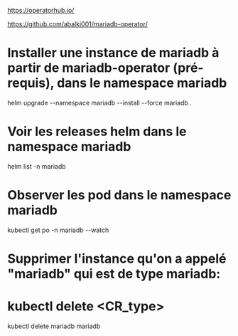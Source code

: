 https://operatorhub.io/

https://github.com/abalki001/mariadb-operator/

# Installer une instance de mariadb à partir de mariadb-operator (pré-requis), dans le namespace mariadb
helm upgrade --namespace mariadb --install --force mariadb .

# Voir les releases helm dans le namespace mariadb
helm list -n mariadb

# Observer les pod dans le namespace mariadb
kubectl get po -n mariadb --watch

# Supprimer l'instance qu'on a appelé "mariadb" qui est de type mariadb:
# kubectl delete <CR_type> <releaseName>
kubectl delete mariadb mariadb
